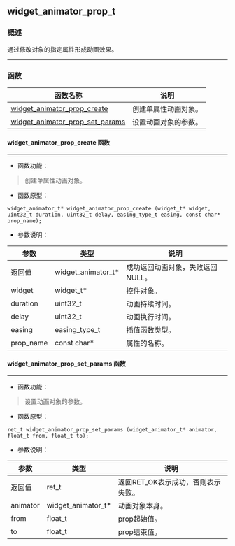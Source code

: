 ## widget\_animator\_prop\_t
### 概述
通过修改对象的指定属性形成动画效果。

----------------------------------
### 函数
<p id="widget_animator_prop_t_methods">

| 函数名称 | 说明 | 
| -------- | ------------ | 
| <a href="#widget_animator_prop_t_widget_animator_prop_create">widget\_animator\_prop\_create</a> | 创建单属性动画对象。 |
| <a href="#widget_animator_prop_t_widget_animator_prop_set_params">widget\_animator\_prop\_set\_params</a> | 设置动画对象的参数。 |
#### widget\_animator\_prop\_create 函数
-----------------------

* 函数功能：

> <p id="widget_animator_prop_t_widget_animator_prop_create">创建单属性动画对象。


* 函数原型：

```
widget_animator_t* widget_animator_prop_create (widget_t* widget, uint32_t duration, uint32_t delay, easing_type_t easing, const char* prop_name);
```

* 参数说明：

| 参数 | 类型 | 说明 |
| -------- | ----- | --------- |
| 返回值 | widget\_animator\_t* | 成功返回动画对象，失败返回NULL。 |
| widget | widget\_t* | 控件对象。 |
| duration | uint32\_t | 动画持续时间。 |
| delay | uint32\_t | 动画执行时间。 |
| easing | easing\_type\_t | 插值函数类型。 |
| prop\_name | const char* | 属性的名称。 |
#### widget\_animator\_prop\_set\_params 函数
-----------------------

* 函数功能：

> <p id="widget_animator_prop_t_widget_animator_prop_set_params">设置动画对象的参数。


* 函数原型：

```
ret_t widget_animator_prop_set_params (widget_animator_t* animator, float_t from, float_t to);
```

* 参数说明：

| 参数 | 类型 | 说明 |
| -------- | ----- | --------- |
| 返回值 | ret\_t | 返回RET\_OK表示成功，否则表示失败。 |
| animator | widget\_animator\_t* | 动画对象本身。 |
| from | float\_t | prop起始值。 |
| to | float\_t | prop结束值。 |
